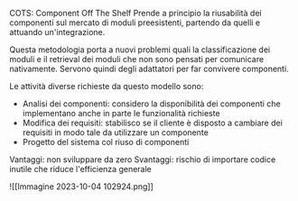 COTS: Component Off The Shelf
Prende a principio la riusabilità dei componenti sul mercato di moduli preesistenti, partendo da quelli e attuando un'integrazione.

Questa metodologia porta a nuovi problemi quali la classificazione dei moduli e il retrieval dei moduli che non sono pensati per comunicare nativamente.
Servono quindi degli adattatori per far convivere componenti.

Le attività diverse richieste da questo modello sono:
- Analisi dei componenti: considero la disponibilità dei componenti che implementano anche in parte le funzionalità richieste
- Modifica dei requisiti: stabilisco se il cliente è disposto a cambiare dei requisiti in modo tale da utilizzare un componente 
- Progetto del sistema col riuso di componenti

Vantaggi: non sviluppare da zero 
Svantaggi: rischio di importare codice inutile che riduce l'efficienza generale

![[Immagine 2023-10-04 102924.png]]